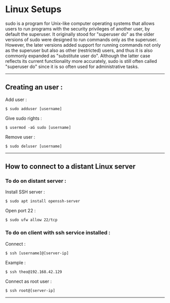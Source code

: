 # Linux Setups

sudo is a program for Unix-like computer operating systems that allows users to run programs with the security privileges of another user, by default the superuser. It originally stood for "superuser do" as the older versions of sudo were designed to run commands only as the superuser. However, the later versions added support for running commands not only as the superuser but also as other (restricted) users, and thus it is also commonly expanded as "substitute user do". Although the latter case reflects its current functionality more accurately, sudo is still often called "superuser do" since it is so often used for administrative tasks.
___

## Creating an user :

Add user :
```
$ sudo adduser [username]
```

Give sudo rights :
```
$ usermod -aG sudo [username]
```

Remove user :
```
$ sudo deluser [username]
```
___

## How to connect to a distant Linux server

### To do on distant server :

Install SSH server :
```
$ sudo apt install openssh-server
```

Open port 22 :
```
$ sudo ufw allow 22/tcp
```

### To do on client with ssh service installed :

Connect :
```
$ ssh [username]@[server-ip]
```

Example :
```
$ ssh theo@192.168.42.129
```

Connect as root user :
```
$ ssh root@[server-ip]
```
___